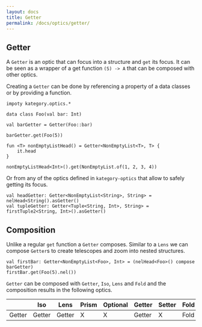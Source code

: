 ```yaml
---
layout: docs
title: Getter
permalink: /docs/optics/getter/
---
```


## Getter

A `Getter` is an optic that can focus into a structure and `get` its focus.
It can be seen as a wrapper of a get function `(S) -> A` that can be composed with other optics.

Creating a `Getter` can be done by referencing a property of a data classes or by providing a function.

```kotlin:ank
impoty kategory.optics.*

data class Foo(val bar: Int)

val barGetter = Getter(Foo::bar)

barGetter.get(Foo(5))
```
```kotlin:ank
fun <T> nonEmptyListHead() = Getter<NonEmptyList<T>, T> {
    it.head
}

nonEmptyListHead<Int>().get(NonEmptyList.of(1, 2, 3, 4))
```

Or from any of the optics defined in `kategory-optics` that allow to safely getting its focus.

```kotlin:ank:silent
val headGetter: Getter<NonEmptyList<String>, String> = nelHead<String().asGetter()
val tupleGetter: Getter<Tuple<String, Int>, String> = firstTuple2<String, Int>().asGetter()
``` 

## Composition

Unlike a regular `get` function a `Getter` composes. Similar to a `Lens` we can compose `Getter`s to create telescopes and zoom into nested structures.

```kotlin:ank
val firstBar: Getter<NonEmptyList<Foo>, Int> = (nelHead<Foo>() compose barGetter)
firstBar.get(Foo(5).nel())
```

`Getter` can be composed with `Getter`, `Iso`, `Lens` and `Fold` and the composition results in the following optics.

|   | Iso | Lens | Prism |Optional | Getter | Setter | Fold | Traversal |
| --- | --- | --- | --- |--- | --- | --- | --- | --- |
| Getter | Getter | Getter | X | X | Getter | X | Fold | X |